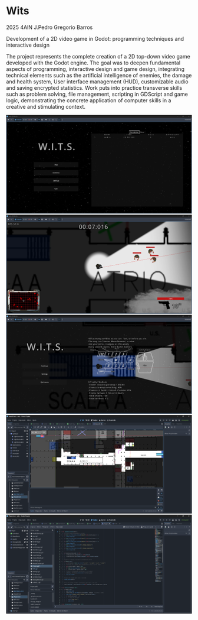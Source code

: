 # Wits
2025 4AIN J.Pedro Gregorio Barros

Development of a 2D video game in Godot: programming techniques and interactive design

The project represents the complete creation of a 2D top-down video game developed with the Godot engine. The goal was to deepen fundamental aspects of programming, interactive design and game design, integrating technical elements such as the artificial intelligence of enemies, the damage and health system,
User interface management (HUD), customizable audio and saving encrypted statistics. Work puts into practice transverse skills such as problem solving, file management, scripting in GDScript and game logic, demonstrating the concrete application of computer skills in a creative and stimulating context.

![alt text](https://github.com/JPedroFox/WitsProject/blob/main/wits/img/Main%20Menu.png?raw=true)
![alt text](https://github.com/JPedroFox/WitsProject/blob/main/wits/img/Main%20Game.png?raw=true)
![alt text](https://github.com/JPedroFox/WitsProject/blob/main/wits/img/Pause%20Menu.png?raw=true)
![alt text](https://github.com/JPedroFox/WitsProject/blob/main/wits/img/Graphics%20Engine.png?raw=true)
![alt text](https://github.com/JPedroFox/WitsProject/blob/main/wits/img/Script%20Engine.png?raw=true)
